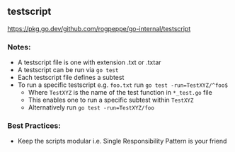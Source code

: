 ## testscript
https://pkg.go.dev/github.com/rogpeppe/go-internal/testscript

### Notes:
- A testscript file is one with extension .txt or .txtar
- A testscript can be run via `go test`
- Each testscript file defines a subtest
- To run a specific testscript e.g. `foo.txt` run `go test -run=TestXYZ/^foo$`
  - Where `TestXYZ` is the name of the test function in `*_test.go` file 
  - This enables one to run a specific subtest within `TestXYZ`
  - Alternatively run `go test -run=TestXYZ/foo`

### Best Practices:
- Keep the scripts modular i.e. Single Responsibility Pattern is your friend
